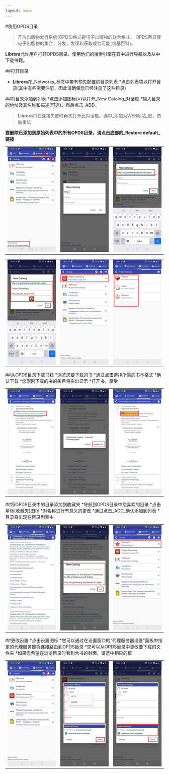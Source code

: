 ```yaml
---
layout: main
---
```


#使用OPDS目录

>开放出版物发行系统(OPDS)格式是电子出版物的联合格式。 OPDS目录使电子出版物的集合，分发，发现和获取成为可能(维基百科)。

**Librera**允许用户打开OPDS目录，使用他们的搜索引擎在其中进行导航以及从中下载书籍。

##打开目录
* **Librera**在_Networks_标签中带有预先配置的目录列表
*点击列表项以打开目录(其中有些需要注册，因此请确保您已经注册了这些目录)

##将目录添加到列表
*点击添加图标(**+**)以打开_New Catalog_对话框
*输入目录的地址及其名称和描述(可选)，然后点击_ADD_
> **Librera**将在连接失败时再次打开此对话框。选中_添加为WEB网站_框，然后重试

**要删除已添加到原始列表中的所有OPDS目录，请点击底部的_Restore default_链接**

||||
|-|-|-|
|![](1.jpg)|![](2.jpg)|![](3.jpg)|

||||
|-|-|-|
|![](4.jpg)|![](5.jpg)|![](6.jpg)|

##从OPDS目录下载书籍
*浏览您要下载的书
*通过点击选择所需的书本格式
*确认下载
*您刚刚下载的书的条目将突出显示
*打开书，享受

||||
|-|-|-|
|![](7.jpg)|![](8.jpg)|![](9.jpg)|

##将OPDS目录中的目录添加到收藏夹
*导航到OPDS目录中您喜欢的目录
*点击星标(收藏夹)图标
*对名称进行有意义的更改
*通过点击_ADD_确认添加到列表
*目录将出现在目录列表中

||||
|-|-|-|
|![](10.jpg)|![](11.jpg)|![](12.jpg)|

##更改设置
*点击设置图标
*您可以通过在设置窗口的“代理服务器设置”面板中指定的代理服务器将连接路由到OPDS目录
*您可以从OPDS目录中更改要下载的文件夹
*如果您希望在浏览目录时看到大书的封面，请选中相应的框

||||
|-|-|-|
|![](17.jpg)|![](18.jpg)|![](19.jpg)|
